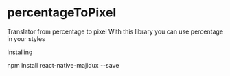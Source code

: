 # percentageToPixel
Translator from percentage to pixel
With this library you can use percentage in your styles


Installing

npm install react-native-majidux --save
